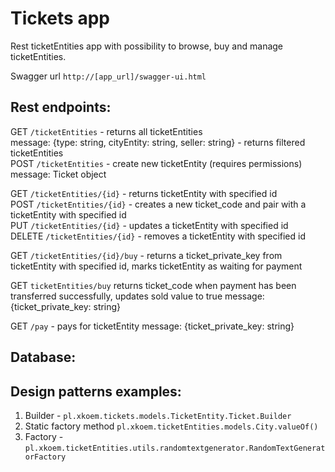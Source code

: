 # Tickets app

Rest ticketEntities app with possibility to browse, buy and manage ticketEntities.

Swagger url
`http://[app_url]/swagger-ui.html`

## Rest endpoints:

GET `/ticketEntities` - returns all ticketEntities  
message: {type: string, cityEntity: string, seller: string} - returns filtered ticketEntities  
POST `/ticketEntities` - create new ticketEntity (requires permissions)  
message: Ticket object
    
GET `/ticketEntities/{id}` - returns ticketEntity with specified id  
POST `/ticketEntities/{id}` - creates a new ticket_code and pair with a ticketEntity with specified id  
PUT `/ticketEntities/{id}` - updates a ticketEntity with specified id  
DELETE `/ticketEntities/{id}` - removes a ticketEntity with specified id  

GET `/ticketEntities/{id}/buy` - returns a ticket_private_key from ticketEntity with specified id, marks ticketEntity as waiting for payment

GET `ticketEntities/buy` returns ticket_code when payment has been transferred successfully, updates sold value to true
message: {ticket_private_key: string}

GET `/pay` - pays for ticketEntity
message: {ticket_private_key: string}

## Database:


## Design patterns examples:
1. Builder - `pl.xkoem.tickets.models.TicketEntity.Ticket.Builder`
2. Static factory method `pl.xkoem.ticketEntities.models.City.valueOf()`
3. Factory - `pl.xkoem.ticketEntities.utils.randomtextgenerator.RandomTextGeneratorFactory`